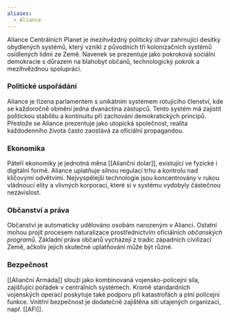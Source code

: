 ```yaml
---
aliases:
  - Aliance
---
```


Aliance Centrálních Planet je mezihvězdný politický útvar zahrnující desítky obydlených systémů, který vznikl z původních tří kolonizačních systémů osídlených lidmi ze Země. Navenek se prezentuje jako pokroková sociální demokracie s důrazem na blahobyt občanů, technologický pokrok a mezihvězdnou spolupráci.

### Politické uspořádání
Aliance je řízena parlamentem s unikátním systémem rotujícího členství, kde se každoročně obmění jedna dvanáctina zástupců. Tento systém má zajistit politickou stabilitu a kontinuitu při zachování demokratických principů. Přestože se Aliance prezentuje jako utopická společnost, realita každodenního života často zaostává za oficiální propagandou.

### Ekonomika
Páteří ekonomiky je jednotná měna [[Alianční dolar]], existující ve fyzické i digitální formě. Aliance uplatňuje silnou regulaci trhu a kontrolu nad klíčovými odvětvími. Nejvyspělejší technologie jsou koncentrovány v rukou vládnoucí elity a vlivných korporací, které si v systému vydobyly částečnou nezávislost.

### Občanství a práva
Občanství je automaticky udělováno osobám narozeným v Alianci. Ostatní mohou projít procesem naturalizace prostřednictvím oficiálních *občanských programů*. Základní práva občanů vycházejí z tradic západních civilizací Země, ačkoliv jejich skutečné uplatňování může být různé.

### Bezpečnost
[[Alianční Armáda]] slouží jako kombinovaná vojensko-policejní síla, zajišťující pořádek v centrálních systémech. Kromě standardních vojenských operací poskytuje také podporu při katastrofách a plní policejní funkce. Vnitřní bezpečnost je dodatečně zajištěna sítí utajených organizací, např. [[AFI]].